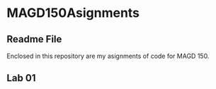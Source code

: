 # MAGD150Asignments
## Readme File

Enclosed in this repository are my asignments of code for MAGD 150.

## Lab 01


